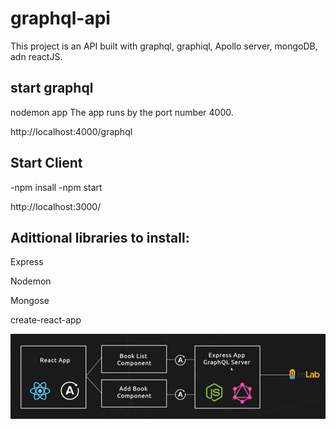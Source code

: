 # graphql-api

This project is an API built with graphql, graphiql, Apollo server, mongoDB, adn reactJS.

## start graphql
nodemon app
The app runs by the port number 4000.

http://localhost:4000/graphql

## Start Client

-npm insall
-npm start

http://localhost:3000/

## Adittional libraries to install:

Express

Nodemon 

Mongose

create-react-app


![Alt text](client/images/Architecture.png?raw=true "Architecture Diagram")


